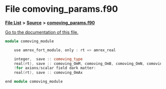 
# File comoving\_params.f90

[**File List**](files.md) **>** [**Source**](dir_74389ed8173ad57b461b9d623a1f3867.md) **>** [**comoving\_params.f90**](comoving__params_8f90.md)

[Go to the documentation of this file.](comoving__params_8f90.md) 


````cpp
module comoving_module

    use amrex_fort_module, only : rt => amrex_real

    integer,  save :: comoving_type
    real(rt), save :: comoving_OmM, comoving_OmB, comoving_OmN, comoving_h, comoving_OmL
    !for axions/scalar field dark matter:
    real(rt), save :: comoving_OmAx

end module comoving_module
````

